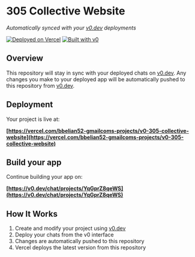 # 305 Collective Website

*Automatically synced with your [v0.dev](https://v0.dev) deployments*

[![Deployed on Vercel](https://img.shields.io/badge/Deployed%20on-Vercel-black?style=for-the-badge&logo=vercel)](https://vercel.com/bbelian52-gmailcoms-projects/v0-305-collective-website)
[![Built with v0](https://img.shields.io/badge/Built%20with-v0.dev-black?style=for-the-badge)](https://v0.dev/chat/projects/YqGprZ8qeWS)

## Overview

This repository will stay in sync with your deployed chats on [v0.dev](https://v0.dev).
Any changes you make to your deployed app will be automatically pushed to this repository from [v0.dev](https://v0.dev).

## Deployment

Your project is live at:

**[https://vercel.com/bbelian52-gmailcoms-projects/v0-305-collective-website](https://vercel.com/bbelian52-gmailcoms-projects/v0-305-collective-website)**

## Build your app

Continue building your app on:

**[https://v0.dev/chat/projects/YqGprZ8qeWS](https://v0.dev/chat/projects/YqGprZ8qeWS)**

## How It Works

1. Create and modify your project using [v0.dev](https://v0.dev)
2. Deploy your chats from the v0 interface
3. Changes are automatically pushed to this repository
4. Vercel deploys the latest version from this repository